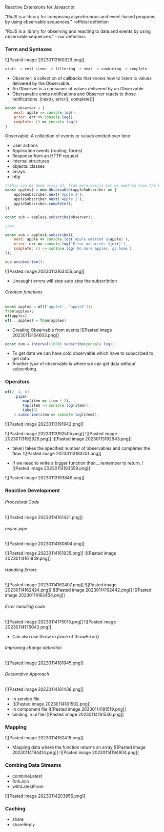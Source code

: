 Reactive Extensions for Javascript

"RxJS is a library for composing asynchronous and event-based programs by using observable sequences." -official definition

"RxJS is a library for observing and reacting to data and events by using observable sequences." - our definition.

### Term and Syntaxes

![[Pasted image 20230113160329.png]]

```javascript
start -> emit items -> filtering -> next -> combining -> complete
```

- Observer: a collection of callbacks that knows how to listen to values delivered by the Observable.
- An Observer is a consumer of values delivered by an Observable.
- Obersavable emits notifications and Observer reacts to those notifications. [next(), error(), complete()]

```javascript
const observer = {
	next: apple => console.log(),
	error: err => console.log(),
	complete: () => console.log()
}
```

Observable: A collection of events or values emitted over time
- User actions 
- Application events (routing, forms)
- Response from an HTTP request
- Internal structures
- objects: classes
- arrays
- http

```javascript
//this can be done using of, from more easily but we need to know the background.
const apples$ = new Observable(appleSubscriber => {
	appleSubscriber.next('Apple 1');
	appleSubscriber.next('Apple 2');
	appleSubscriber.complete();
})

const sub = apples$.subscribe(observer);

//or

const sub = apples$.subscribe({
	next: apple => console.log(`Apple emitted ${apple}`),
	error: err => console.log(`Error occurred: ${err}`),
	complete: () => console.log(`No more apples, go home`)
});

sub.unsubscribe();
```


![[Pasted image 20230113163456.png]]

- Uncaught errors will stop auto stop the subscribtion

###### Creation functions
```javascript
const apples = of(['apple1', 'apple2']);
from(apples);
of(apples);
of(...apples) = from(apples)
```

- Creating Observable from events
![[Pasted image 20230113164603.png]]
```javascript
const num = interval(1000).subscribe(console.log);
```

- To get data we can have cold observable which have to subscribed to get data.
- Another type of observable is where we can get data without subscribing.

### Operators

```javascript
of(2, 4, 6)
	.pipe(
		map(item => item * 2),
		tap(item => console.log(item)),
		take(3)
	).subscribe(item => console.log(item));
```

![[Pasted image 20230113191942.png]]

![[Pasted image 20230113192505.png]]
![[Pasted image 20230113192925.png]]
![[Pasted image 20230113192943.png]]

- take() takes the specified number of observables and completes the flow.
![[Pasted image 20230113193251.png]]

- If we need to write a bigger function then....remember to return.
![[Pasted image 20230113193559.png]]

![[Pasted image 20230113193849.png]]

### Reactive Development

 ###### Procedural Code
 ![[Pasted image 20230114161421.png]]

###### async pipe
![[Pasted image 20230114180804.png]]

![[Pasted image 20230114161835.png]]
![[Pasted image 20230114161849.png]]

###### Handling Errors
![[Pasted image 20230114162407.png]]
![[Pasted image 20230114162424.png]]
![[Pasted image 20230114162442.png]]
![[Pasted image 20230114162454.png]]

###### Error handling code
![[Pasted image 20230114175015.png]]
![[Pasted image 20230114175043.png]]
- Can also use throw in place of throwError()

###### Improving change detection

![[Pasted image 20230114181045.png]]

###### Declarative Approach
![[Pasted image 20230114181438.png]]

- In service file
- ![[Pasted image 20230114181502.png]]
- In component file
![[Pasted image 20230114181519.png]]
- binding in ui file
![[Pasted image 20230114181546.png]]

### Mapping
![[Pasted image 20230114182418.png]]

- Mapping data where the function returns an array
![[Pasted image 20230114194414.png]]
![[Pasted image 20230114194904.png]]

### Combing Data Streams

- combineLatest
- forkJoin
- withLatestFrom

![[Pasted image 20230114203956.png]]

### Caching

- share
- shareReply
